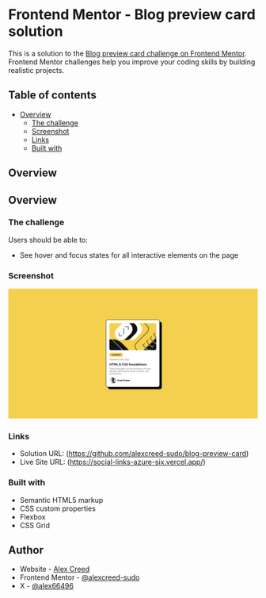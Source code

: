 # Frontend Mentor - Blog preview card solution

This is a solution to the [Blog preview card challenge on Frontend Mentor](https://www.frontendmentor.io/challenges/blog-preview-card-ckPaj01IcS). Frontend Mentor challenges help you improve your coding skills by building realistic projects. 

## Table of contents

- [Overview](#overview)
  - [The challenge](#the-challenge)
  - [Screenshot](#screenshot)
  - [Links](#links)
  - [Built with](#built-with)


## Overview


## Overview

### The challenge

Users should be able to:

- See hover and focus states for all interactive elements on the page

### Screenshot

![](./screenshot.png)




### Links

- Solution URL: (https://github.com/alexcreed-sudo/blog-preview-card)
- Live Site URL: (https://social-links-azure-six.vercel.app/)

### Built with

- Semantic HTML5 markup
- CSS custom properties
- Flexbox
- CSS Grid


## Author

- Website - [Alex Creed](https://www.your-site.com)
- Frontend Mentor - [@alexcreed-sudo](https://www.frontendmentor.io/profile/alexcreed-sudo)
- X - [@alex66496](https://x.com/alex66496)